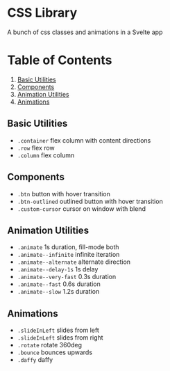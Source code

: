 # CSS Library

A bunch of css classes and animations in a Svelte app

# Table of Contents

1. [Basic Utilities](#basic-utilities)
2. [Components](#components)
3. [Animation Utilities](#animation-utilities)
4. [Animations](#animations)

## Basic Utilities

- `.container` flex column with content directions
- `.row` flex row
- `.column` flex column

## Components

- `.btn` button with hover transition
- `.btn-outlined` outlined button with hover transition
- `.custom-cursor` cursor on window with blend

## Animation Utilities

- `.animate` 1s duration, fill-mode both
- `.animate--infinite` infinite iteration
- `.animate--alternate` alternate direction
- `.animate--delay-1s` 1s delay
- `.animate--very-fast` 0.3s duration
- `.animate--fast` 0.6s duration
- `.animate--slow` 1.2s duration

## Animations

- `.slideInLeft` slides from left
- `.slideInLeft` slides from right
- `.rotate` rotate 360deg
- `.bounce` bounces upwards
- `.daffy` daffy
